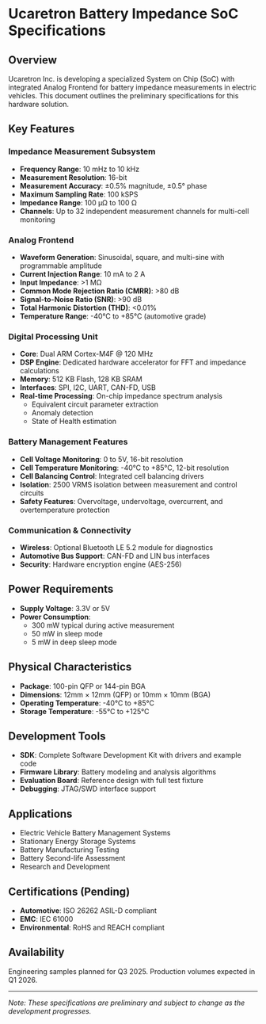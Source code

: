 # Ucaretron Battery Impedance SoC Specifications

## Overview
Ucaretron Inc. is developing a specialized System on Chip (SoC) with integrated Analog Frontend for battery impedance measurements in electric vehicles. This document outlines the preliminary specifications for this hardware solution.

## Key Features

### Impedance Measurement Subsystem
- **Frequency Range**: 10 mHz to 10 kHz
- **Measurement Resolution**: 16-bit
- **Measurement Accuracy**: ±0.5% magnitude, ±0.5° phase
- **Maximum Sampling Rate**: 100 kSPS
- **Impedance Range**: 100 μΩ to 100 Ω
- **Channels**: Up to 32 independent measurement channels for multi-cell monitoring

### Analog Frontend
- **Waveform Generation**: Sinusoidal, square, and multi-sine with programmable amplitude
- **Current Injection Range**: 10 mA to 2 A 
- **Input Impedance**: >1 MΩ
- **Common Mode Rejection Ratio (CMRR)**: >80 dB
- **Signal-to-Noise Ratio (SNR)**: >90 dB
- **Total Harmonic Distortion (THD)**: <0.01%
- **Temperature Range**: -40°C to +85°C (automotive grade)

### Digital Processing Unit
- **Core**: Dual ARM Cortex-M4F @ 120 MHz
- **DSP Engine**: Dedicated hardware accelerator for FFT and impedance calculations
- **Memory**: 512 KB Flash, 128 KB SRAM
- **Interfaces**: SPI, I2C, UART, CAN-FD, USB
- **Real-time Processing**: On-chip impedance spectrum analysis
  - Equivalent circuit parameter extraction
  - Anomaly detection
  - State of Health estimation

### Battery Management Features
- **Cell Voltage Monitoring**: 0 to 5V, 16-bit resolution
- **Cell Temperature Monitoring**: -40°C to +85°C, 12-bit resolution
- **Cell Balancing Control**: Integrated cell balancing drivers
- **Isolation**: 2500 VRMS isolation between measurement and control circuits
- **Safety Features**: Overvoltage, undervoltage, overcurrent, and overtemperature protection

### Communication & Connectivity
- **Wireless**: Optional Bluetooth LE 5.2 module for diagnostics
- **Automotive Bus Support**: CAN-FD and LIN bus interfaces
- **Security**: Hardware encryption engine (AES-256)

## Power Requirements
- **Supply Voltage**: 3.3V or 5V
- **Power Consumption**: 
  - 300 mW typical during active measurement
  - 50 mW in sleep mode
  - 5 mW in deep sleep mode

## Physical Characteristics
- **Package**: 100-pin QFP or 144-pin BGA
- **Dimensions**: 12mm × 12mm (QFP) or 10mm × 10mm (BGA)
- **Operating Temperature**: -40°C to +85°C
- **Storage Temperature**: -55°C to +125°C

## Development Tools
- **SDK**: Complete Software Development Kit with drivers and example code
- **Firmware Library**: Battery modeling and analysis algorithms
- **Evaluation Board**: Reference design with full test fixture
- **Debugging**: JTAG/SWD interface support

## Applications
- Electric Vehicle Battery Management Systems
- Stationary Energy Storage Systems
- Battery Manufacturing Testing
- Battery Second-life Assessment
- Research and Development

## Certifications (Pending)
- **Automotive**: ISO 26262 ASIL-D compliant
- **EMC**: IEC 61000
- **Environmental**: RoHS and REACH compliant

## Availability
Engineering samples planned for Q3 2025. Production volumes expected in Q1 2026.

---

*Note: These specifications are preliminary and subject to change as the development progresses.*
